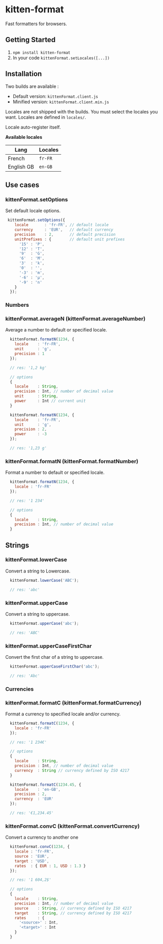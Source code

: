 # kitten-format

Fast formatters for browsers.

## Getting Started

1. `npm install kitten-format`
1. In your code `kittenFormat.setLocales([...])`

## Installation

Two builds are available :
  - Default version: `kittenFormat.client.js`
  - Minified version: `kittenFormat.client.min.js`

Locales are not shipped with the builds. You must select the locales you want. Locales are defined in `locales/`.

Locale auto-register itself.

**Available locales**

Lang              | Locales
------------------|--------
French            | `fr-FR`
English GB        | `en-GB`

## Use cases

### kittenFormat.setOptions

Set default locale options.

```js
 kittenFormat.setOptions({
    locale       : 'fr-FR', // default locale
    currency     : 'EUR',   // default currency
    precision    : 2,       // default precision
    unitPrefixes : {        // default unit prefixes
      '15' : 'P',
      '12' : 'T',
      '9'  : 'G',
      '6'  : 'M',
      '3'  : 'k',
      '0'  : '',
      '-3' : 'm',
      '-6' : 'μ',
      '-9' : 'n'
    }
  });
```

### Numbers

### kittenFormat.averageN (kittenFormat.averageNumber)

Average a number to default or specified locale.

```js
  kittenFormat.formatN(1234, {
    locale    : 'fr-FR',
    unit      : 'g',
    precision : 1
  });

  // res: '1,2 kg'

  // options
  {
    locale    : String,
    precision : Int, // number of decimal value
    unit      : String,
    power     : Int // current unit
  }

  kittenFormat.formatN(1234, {
    locale    : 'fr-FR',
    unit      : 'g',
    precision : 2,
    power     : -3
  });

  // res: '1,23 g'
```

### kittenFormat.formatN (kittenFormat.formatNumber)

Format a number to default or specified locale.

```js
  kittenFormat.formatN(1234, {
    locale : 'fr-FR'
  });

  // res: '1 234'

  // options
  {
    locale    : String,
    precision : Int, // number of decimal value
  }
```

## Strings

### kittenFormat.lowerCase

Convert a string to Lowercase.

```js
  kittenFormat.lowerCase('ABC');

  // res: 'abc'
```

### kittenFormat.upperCase

Convert a string to uppercase.

```js
  kittenFormat.upperCase('abc');

  // res: 'ABC'
```

### kittenFormat.upperCaseFirstChar

Convert the first char of a string to uppercase.

```js
  kittenFormat.upperCaseFirstChar('abc');

  // res: 'Abc'
```

### Currencies

### kittenFormat.formatC (kittenFormat.formatCurrency)

Format a currency to specified locale and/or currency.

```js
  kittenFormat.formatC(1234, {
    locale : 'fr-FR'
  });

  // res: '1 234€'

  // options
  {
    locale    : String,
    precision : Int, // number of decimal value
    currency  : String // currency defined by ISO 4217
  }

  kittenFormat.formatC(1234.45, {
    locale    : 'en-GB',
    precision : 2,
    currency  : 'EUR'
  });

  // res: '€1,234.45'
```

### kittenFormat.convC (kittenFormat.convertCurrency)

Convert a currency to another one

```js
  kittenFormat.convC(1234, {
    locale : 'fr-FR',
    source : 'EUR',
    target : 'USD',
    rates  : { EUR : 1, USD : 1.3 }
  });

  // res: '1 604,2$'

  // options
  {
    locale    : String,
    precision : Int, // number of decimal value
    source    : String, // currency defined by ISO 4217
    target    : String, // currency defined by ISO 4217
    rates     : {
      '<source>' : Int,
      '<target>' : Int
    }
  }
```
